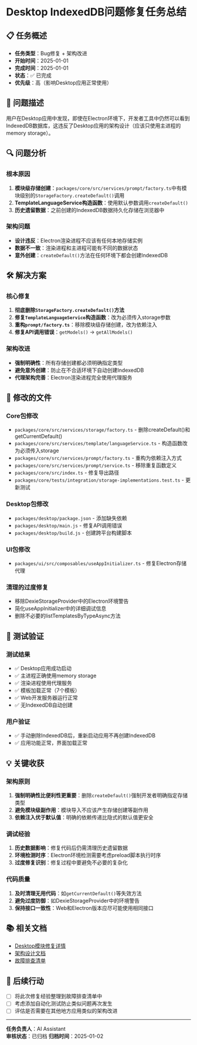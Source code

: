 # Desktop IndexedDB问题修复任务总结

## 📋 任务概述
- **任务类型**：Bug修复 + 架构改进
- **开始时间**：2025-01-01
- **完成时间**：2025-01-01
- **状态**：✅ 已完成
- **优先级**：高（影响Desktop应用正常使用）

## 🎯 问题描述
用户在Desktop应用中发现，即使在Electron环境下，开发者工具中仍然可以看到IndexedDB数据库，这违反了Desktop应用的架构设计（应该只使用主进程的memory storage）。

## 🔍 问题分析

### 根本原因
1. **模块级存储创建**：`packages/core/src/services/prompt/factory.ts`中有模块级别的`StorageFactory.createDefault()`调用
2. **TemplateLanguageService构造函数**：使用默认参数调用`createDefault()`
3. **历史遗留数据**：之前创建的IndexedDB数据持久化存储在浏览器中

### 架构问题
- **设计违反**：Electron渲染进程不应该有任何本地存储实例
- **数据不一致**：渲染进程和主进程可能有不同的数据状态
- **意外创建**：`createDefault()`方法在任何环境下都会创建IndexedDB

## 🛠️ 解决方案

### 核心修复
1. **彻底删除`StorageFactory.createDefault()`方法**
2. **修复`TemplateLanguageService`构造函数**：改为必须传入storage参数
3. **重构`prompt/factory.ts`**：移除模块级存储创建，改为依赖注入
4. **修复API调用错误**：`getModels()` → `getAllModels()`

### 架构改进
- **强制明确性**：所有存储创建都必须明确指定类型
- **避免意外创建**：防止在不合适环境下自动创建IndexedDB
- **代理架构完善**：Electron渲染进程完全使用代理服务

## 📁 修改的文件

### Core包修改
- `packages/core/src/services/storage/factory.ts` - 删除createDefault()和getCurrentDefault()
- `packages/core/src/services/template/languageService.ts` - 构造函数改为必须传入storage
- `packages/core/src/services/prompt/factory.ts` - 重构为依赖注入方式
- `packages/core/src/services/prompt/service.ts` - 移除重复函数定义
- `packages/core/src/index.ts` - 修复导出路径
- `packages/core/tests/integration/storage-implementations.test.ts` - 更新测试

### Desktop包修改
- `packages/desktop/package.json` - 添加缺失依赖
- `packages/desktop/main.js` - 修复API调用错误
- `packages/desktop/build.js` - 创建跨平台构建脚本

### UI包修改
- `packages/ui/src/composables/useAppInitializer.ts` - 修复Electron存储代理

### 清理的过度修复
- 移除DexieStorageProvider中的Electron环境警告
- 简化useAppInitializer中的详细调试信息
- 删除不必要的listTemplatesByTypeAsync方法

## 🧪 测试验证

### 测试结果
- ✅ Desktop应用成功启动
- ✅ 主进程正确使用memory storage
- ✅ 渲染进程使用代理服务
- ✅ 模板加载正常（7个模板）
- ✅ Web开发服务器运行正常
- ✅ 无IndexedDB自动创建

### 用户验证
- ✅ 手动删除IndexedDB后，重新启动应用不再创建IndexedDB
- ✅ 应用功能正常，界面加载正常

## 💡 关键收获

### 架构原则
1. **强制明确性比便利性更重要**：删除`createDefault()`强制开发者明确指定存储类型
2. **避免模块级副作用**：模块导入不应该产生存储创建等副作用
3. **依赖注入优于默认值**：明确的依赖传递比隐式的默认值更安全

### 调试经验
1. **历史数据影响**：修复代码后仍需清理历史遗留数据
2. **环境检测时序**：Electron环境检测需要考虑preload脚本执行时序
3. **过度修复识别**：修复过程中要避免不必要的复杂化

### 代码质量
1. **及时清理无用代码**：如`getCurrentDefault()`等失效方法
2. **避免过度防御**：如DexieStorageProvider中的环境警告
3. **保持接口一致性**：Web和Electron版本应尽可能使用相同接口

## 📚 相关文档
- [Desktop模块修复详情](./desktop-module-fixes.md)
- [架构设计文档](../archives/103-desktop-architecture/)
- [故障排查清单](../developer/troubleshooting/general-checklist.md)

## 🔄 后续行动
- [ ] 将此次修复经验整理到故障排查清单中
- [ ] 考虑添加自动化测试防止类似问题再次发生
- [ ] 评估是否需要在其他地方应用类似的架构改进

---
**任务负责人**：AI Assistant  
**审核状态**：已归档
**归档时间**：2025-01-02 